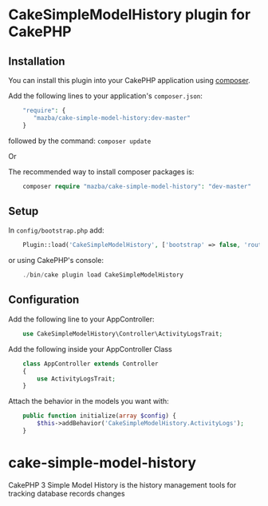 # CakeSimpleModelHistory plugin for CakePHP		
		
## Installation		
		
You can install this plugin into your CakePHP application using [composer](http://getcomposer.org).
		
Add the following lines to your application's `composer.json`:

```php
    "require": {
       "mazba/cake-simple-model-history:dev-master"
    }	
```
followed by the command:
`composer update`

Or

The recommended way to install composer packages is:		
		
```php		
    composer require "mazba/cake-simple-model-history": "dev-master"	
```		



## Setup

In `config/bootstrap.php` add:

```php
    Plugin::load('CakeSimpleModelHistory', ['bootstrap' => false, 'routes' => true]);
```

or using CakePHP's console:

```php
    ./bin/cake plugin load CakeSimpleModelHistory
```


## Configuration

Add the following line to your AppController:

```php
    use CakeSimpleModelHistory\Controller\ActivityLogsTrait;
```

Add the following inside your AppController Class

```php
    class AppController extends Controller
    {
        use ActivityLogsTrait;
    }
```


Attach the behavior in the models you want with:

```php
    public function initialize(array $config) {
        $this->addBehavior('CakeSimpleModelHistory.ActivityLogs');
    }
```

# cake-simple-model-history		
CakePHP 3 Simple Model History is the history management tools for tracking database records changes